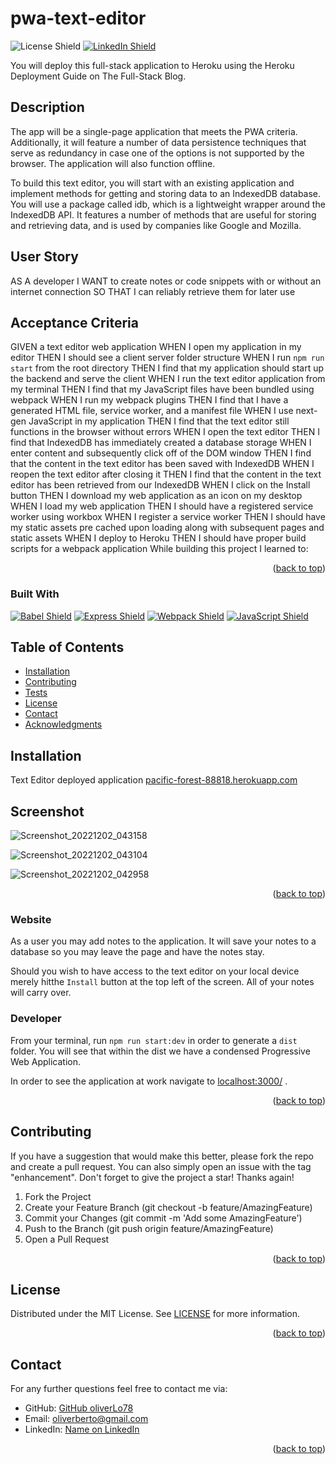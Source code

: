 # pwa-text-editor

![License Shield](https://img.shields.io/badge/License-MIT-success?style=for-the-badge)
[![LinkedIn Shield](https://img.shields.io/badge/LinkedIn-555555?style=for-the-badge&logo=linkedin)](https://www.linkedin.com/in/oliver-lopez78/)

You will deploy this full-stack application to Heroku using the Heroku Deployment Guide on The Full-Stack Blog.

## Description

The app will be a single-page application that meets the PWA criteria. Additionally, it will feature a number of data persistence techniques that serve as redundancy in case one of the options is not supported by the browser. The application will also function offline. 

To build this text editor, you will start with an existing application and implement methods for getting and storing data to an IndexedDB database. You will use a package called idb, which is a lightweight wrapper around the IndexedDB API. It features a number of methods that are useful for storing and retrieving data, and is used by companies like Google and Mozilla.

## User Story
AS A developer
I WANT to create notes or code snippets with or without an internet connection
SO THAT I can reliably retrieve them for later use

## Acceptance Criteria
GIVEN a text editor web application
WHEN I open my application in my editor
THEN I should see a client server folder structure
WHEN I run `npm run start` from the root directory
THEN I find that my application should start up the backend and serve the client
WHEN I run the text editor application from my terminal
THEN I find that my JavaScript files have been bundled using webpack
WHEN I run my webpack plugins
THEN I find that I have a generated HTML file, service worker, and a manifest file
WHEN I use next-gen JavaScript in my application
THEN I find that the text editor still functions in the browser without errors
WHEN I open the text editor
THEN I find that IndexedDB has immediately created a database storage
WHEN I enter content and subsequently click off of the DOM window
THEN I find that the content in the text editor has been saved with IndexedDB
WHEN I reopen the text editor after closing it
THEN I find that the content in the text editor has been retrieved from our IndexedDB
WHEN I click on the Install button
THEN I download my web application as an icon on my desktop
WHEN I load my web application
THEN I should have a registered service worker using workbox
WHEN I register a service worker
THEN I should have my static assets pre cached upon loading along with subsequent pages and static assets
WHEN I deploy to Heroku
THEN I should have proper build scripts for a webpack application
While building this project I learned to: 

<p align="right">(<a href="#readme-top">back to top</a>)</p>

### Built With

[![Babel Shield](https://img.shields.io/badge/Babel-F9DC3E?&style=for-the-badge&logo=babel&logoColor=333333)](https://babeljs.io/) 
[![Express Shield](https://img.shields.io/badge/Express-000000?&style=for-the-badge&logo=express&logoColor=white)](http://expressjs.com/)
[![Webpack Shield](https://img.shields.io/badge/WebPack-8DD6F9?&style=for-the-badge&logo=webpack&logoColor=333333)](https://webpack.js.org/)
[![JavaScript Shield](https://img.shields.io/badge/JavaScript-F7DF1E?&style=for-the-badge&logo=javascript&logoColor=272727)](https://developer.mozilla.org/en-US/docs/Web/JavaScript)

## Table of Contents
- [Installation](#installation)
- [Contributing](#contributing)
- [Tests](#insomnia)
- [License](#license)
- [Contact](#contact)
- [Acknowledgments](#acknowledgments)

## Installation

Text Editor deployed application [pacific-forest-88818.herokuapp.com](https://pacific-forest-88818.herokuapp.com/)

## Screenshot

![Screenshot_20221202_043158](https://user-images.githubusercontent.com/109435666/205393271-d84016ec-9f5f-42e5-955e-4dfc5209daf1.png)

![Screenshot_20221202_043104](https://user-images.githubusercontent.com/109435666/205393495-0b0553cf-ab8e-42d2-be26-c30c5593727e.png)

![Screenshot_20221202_042958](https://user-images.githubusercontent.com/109435666/205393588-67383e94-5ba8-4ba3-b31d-7e86b7e3f736.png)

<p align="right">(<a href="#readme-top">back to top</a>)</p>

### Website

As a user you may add notes to the application. It will save your notes to a database so you may leave the page and have the notes stay. 

Should you wish to have access to the text editor on your local device merely hitthe `Install` button at the top left of the screen. All of your notes will carry over.

### Developer

From your terminal, run `npm run start:dev` in order to generate a `dist` folder. You will see that within the dist we have a condensed Progressive Web Application.

In order to see the application at work navigate to [localhost:3000/](http://localhost:3000/) .

<p align="right">(<a href="#readme-top">back to top</a>)</p>

## Contributing
If you have a suggestion that would make this better, please fork the repo and create a pull request. You can also simply open an issue with the tag "enhancement". Don't forget to give the project a star! Thanks again!

1. Fork the Project
2. Create your Feature Branch (git checkout -b feature/AmazingFeature)
3. Commit your Changes (git commit -m 'Add some AmazingFeature')
4. Push to the Branch (git push origin feature/AmazingFeature)
5. Open a Pull Request
<p align="right">(<a href="#readme-top">back to top</a>)</p>


## License

Distributed under the MIT License. See [LICENSE](./LICENSE) for more information.
<p align="right">(<a href="#readme-top">back to top</a>)</p>

## Contact

For any further questions feel free to contact me via:
- GitHub: [GitHub oliverLo78](https://github.com/oliverLo78)
- Email: [oliverberto@gmail.com](mailto:oliverberto@gmail.com)
- LinkedIn: [Name on LinkedIn](https://www.linkedin.com/in/oliver-lopez78/)
<p align="right">(<a href="#readme-top">back to top</a>)</p>
